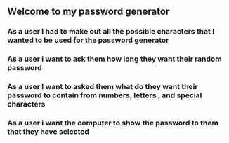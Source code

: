 ## Welcome to my password generator 
### As a user I had to make out all the possible characters that I wanted to be used for the password generator
### As a user i want to ask them how long they want their random password
### As a user I want to asked them what do they want their password to contain from numbers, letters , and special characters  

### As a user i want the computer to show the password to them that they have selected 


